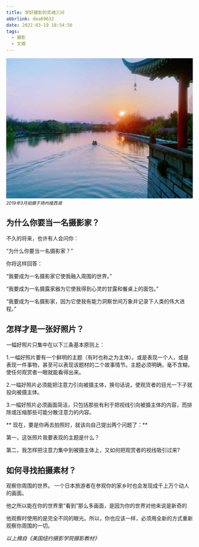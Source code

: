 ```yaml
---
title: 学好摄影的灵魂三问
abbrlink: dea69632
date: 2022-03-19 18:54:56
tags: 
  - 摄影
  - 文摘
---
```


![](../images/e6c9d24egy1h0feap202oj20sg0lcgmw.jpg)
<small>*2019年3月拍摄于扬州瘦西湖*</small>

## 为什么你要当一名摄影家？

不久的将来，也许有人会问你：

“为什么你要当一名摄影家？”

你将这样回答：

“我要成为一名摄影家它使我融入周围的世界。”

“我要成为一名摄露家器为它使我得到心灵的甘露和餐桌上的面包。”

“我要成为一名摄影家，因为它使我有能力洞察世间万象并记录下人类的伟大进程。”


## 怎样才是一张好照片？

一幅好照片只集中在以下三条基本原则上：

1.一幅好照片要有一个鲜明的主题（有时也称之为主体）。或是表现一个人，或是表现一件事物，甚至可以表现该题材的二个故事情节。主题必须明确，毫不含糊，使任何观赏者一眼就能看得出来。

2.一幅好照片必须能把注意力引向被摄主体，换句话说，使观货者的目光一下子就投向被摄主体。

3.一幅好照片必须画面简洁，只包括那些有利于把视线引向被摄主体的内容，而排除或压缩那些可能分散注意力的内容。

** 现在，要是你再去拍照时，就该向自己提出两个问题了：**

第一，这张照片我要表现的主题是什么？

第二，我怎样把注意力集中到被摄主体上，又如何把观赏者的视线吸引过来?

## 如何寻找拍摄素材？

观察你周围的世界。 一个日本旅游者在参观你的家乡时也会发现成千上万个动人的画面。

他之所以能在你的世界里“看到”那么多画面，是因为你的世界对他来说是新奇的

他观察时使用的是完全不同的眼光。所以，你也应该一样，必须用全新的方式重新观察你周围的一切。


*以上摘自《美国纽约摄影学院摄影教材》*
